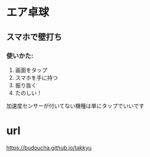 # エア卓球
## スマホで壁打ち
### 使いかた:
1. 画面をタップ  
2. スマホを手に持つ  
3. 振り抜く  
4. たのしい！

加速度センサーが付いてない機種は単にタップでいいです

# url
https://budoucha.github.io/takkyu
